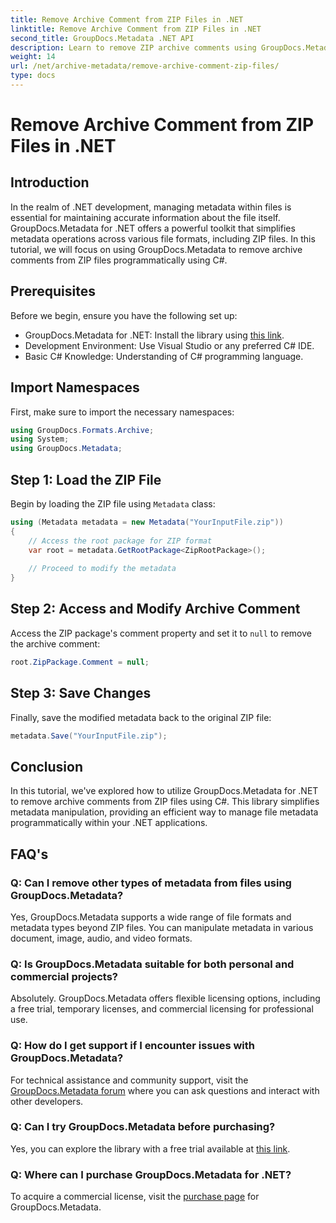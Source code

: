 ```yaml
---
title: Remove Archive Comment from ZIP Files in .NET
linktitle: Remove Archive Comment from ZIP Files in .NET
second_title: GroupDocs.Metadata .NET API
description: Learn to remove ZIP archive comments using GroupDocs.Metadata for .NET. Enhance your metadata management skills.
weight: 14
url: /net/archive-metadata/remove-archive-comment-zip-files/
type: docs
---
```

# Remove Archive Comment from ZIP Files in .NET

## Introduction
In the realm of .NET development, managing metadata within files is essential for maintaining accurate information about the file itself. GroupDocs.Metadata for .NET offers a powerful toolkit that simplifies metadata operations across various file formats, including ZIP files. In this tutorial, we will focus on using GroupDocs.Metadata to remove archive comments from ZIP files programmatically using C#. 
## Prerequisites
Before we begin, ensure you have the following set up:
- GroupDocs.Metadata for .NET: Install the library using [this link](https://releases.groupdocs.com/metadata/net/).
- Development Environment: Use Visual Studio or any preferred C# IDE.
- Basic C# Knowledge: Understanding of C# programming language.

## Import Namespaces
First, make sure to import the necessary namespaces:
```csharp
using GroupDocs.Formats.Archive;
using System;
using GroupDocs.Metadata;
```

## Step 1: Load the ZIP File
Begin by loading the ZIP file using `Metadata` class:
```csharp
using (Metadata metadata = new Metadata("YourInputFile.zip"))
{
    // Access the root package for ZIP format
    var root = metadata.GetRootPackage<ZipRootPackage>();
    
    // Proceed to modify the metadata
}
```
## Step 2: Access and Modify Archive Comment
Access the ZIP package's comment property and set it to `null` to remove the archive comment:
```csharp
root.ZipPackage.Comment = null;
```
## Step 3: Save Changes
Finally, save the modified metadata back to the original ZIP file:
```csharp
metadata.Save("YourInputFile.zip");
```

## Conclusion
In this tutorial, we've explored how to utilize GroupDocs.Metadata for .NET to remove archive comments from ZIP files using C#. This library simplifies metadata manipulation, providing an efficient way to manage file metadata programmatically within your .NET applications.

## FAQ's
### Q: Can I remove other types of metadata from files using GroupDocs.Metadata?
Yes, GroupDocs.Metadata supports a wide range of file formats and metadata types beyond ZIP files. You can manipulate metadata in various document, image, audio, and video formats.
### Q: Is GroupDocs.Metadata suitable for both personal and commercial projects?
Absolutely. GroupDocs.Metadata offers flexible licensing options, including a free trial, temporary licenses, and commercial licensing for professional use.
### Q: How do I get support if I encounter issues with GroupDocs.Metadata?
For technical assistance and community support, visit the [GroupDocs.Metadata forum](https://forum.groupdocs.com/c/metadata/14) where you can ask questions and interact with other developers.
### Q: Can I try GroupDocs.Metadata before purchasing?
Yes, you can explore the library with a free trial available at [this link](https://releases.groupdocs.com/).
### Q: Where can I purchase GroupDocs.Metadata for .NET?
To acquire a commercial license, visit the [purchase page](https://purchase.groupdocs.com/buy) for GroupDocs.Metadata.
